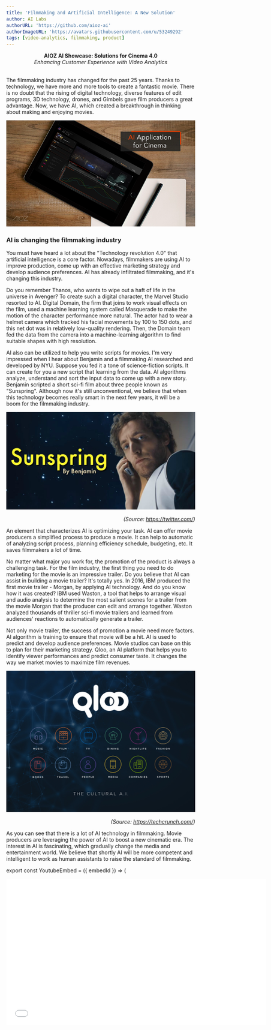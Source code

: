 ```yaml
---
title: 'Filmmaking and Artificial Intelligence: A New Solution'
author: AI Labs
authorURL: 'https://github.com/aioz-ai'
authorImageURL: 'https://avatars.githubusercontent.com/u/53249292'
tags: [video-analytics, filmmaking, product]
---
```


<center><YoutubeEmbed embedId="kSsg6excxZU"/></center>
<center><b>AIOZ AI Showcase: Solutions for Cinema 4.0</b><br/><i>Enhancing Customer Experience with Video Analytics</i></center> <br/>

The filmmaking industry has changed for the past 25 years. Thanks to technology, we have more and more tools to create a fantastic movie. There is no doubt that the rising of digital technology, diverse features of edit programs, 3D technology, drones, and Gimbels gave film producers a great advantage. Now, we have AI, which created a breakthrough in thinking about making and enjoying movies.

![](https://github.com/aioz-ai/ai-docs-cms/blob/main/content/blog/assets/2021-07-23-filmmaking/aioz-aicx.png?raw=true)

<!--truncate-->

### AI is changing the filmmaking industry

You must have heard a lot about the "Technology revolution 4.0" that artificial intelligence is a core factor. Nowadays, filmmakers are using AI to improve production, come up with an effective marketing strategy and develop audience preferences. AI has already infiltrated filmmaking, and it's changing this industry.

Do you remember Thanos, who wants to wipe out a haft of life in the universe in Avenger? To create such a digital character, the Marvel Studio resorted to AI. Digital Domain, the firm that joins to work visual effects on the film, used a machine learning system called Masquerade to make the motion of the character performance more natural. The actor had to wear a helmet camera which tracked his facial movements by 100 to 150 dots, and this net dot was in relatively low-quality rendering. Then, the Domain team fed the data from the camera into a machine-learning algorithm to find suitable shapes with high resolution.

AI also can be utilized to help you write scripts for movies. I'm very impressed when I hear about Benjamin and a filmmaking AI researched and developed by NYU. Suppose you fed it a tone of science-fiction scripts. It can create for you a new script that learning from the data. AI algorithms analyze, understand and sort the input data to come up with a new story. Benjamin scripted a short sci-fi film about three people known as "Sunspring". Although now it's still unconventional, we believe that when this technology becomes really smart in the next few years, it will be a boom for the filmmaking industry.

![](https://github.com/aioz-ai/ai-docs-cms/blob/main/content/blog/assets/2021-07-23-filmmaking/ClFR7HYWMAE8mKv.jpeg?raw=true)

*<div align="right">(Source: <a href="https://twitter.com/">https://twitter.com/</a>)</div>*

An element that characterizes AI is optimizing your task. AI can offer movie producers a simplified process to produce a movie. It can help to automatic of analyzing script process, planning efficiency schedule, budgeting, etc. It saves filmmakers a lot of time.

No matter what major you work for, the promotion of the product is always a challenging task. For the film industry, the first thing you need to do marketing for the movie is an impressive trailer. Do you believe that AI can assist in building a movie trailer? It's totally yes. In 2016, IBM produced the first movie trailer - Morgan, by applying AI technology. And do you know how it was created? IBM used Waston, a tool that helps to arrange visual and audio analysis to determine the most salient scenes for a trailer from the movie Morgan that the producer can edit and arrange together. Waston analyzed thousands of thriller sci-fi movie trailers and learned from audiences' reactions to automatically generate a trailer.

Not only movie trailer, the success of promotion a movie need more factors. AI algorithm is training to ensure that movie will be a hit. AI is used to predict and develop audience preferences. Movie studios can base on this to plan for their marketing strategy. Qloo, an AI platform that helps you to identify viewer performances and predict consumer taste. It changes the way we market movies to maximize film revenues.

![](https://github.com/aioz-ai/ai-docs-cms/blob/main/content/blog/assets/2021-07-23-filmmaking/qloo-press-image.jpeg?raw=true)

*<div align="right">(Source: <a href="https://techcrunch.com/">https://techcrunch.com/</a>)</div>*

As you can see that there is a lot of AI technology in filmmaking. Movie producers are leveraging the power of AI to boost a new cinematic era. The interest in AI is fascinating, which gradually change the media and entertainment world. We believe that shortly AI will be more competent and intelligent to work as human assistants to raise the standard of filmmaking.

export const YoutubeEmbed = ({ embedId }) => (
  <div className="video-responsive">
    <iframe
      width="693"
      height="390"
      src={`https://www.youtube.com/embed/${embedId}`}
      frameBorder="0"
      allow="accelerometer; autoplay; clipboard-write; encrypted-media; gyroscope; picture-in-picture"
      allowFullScreen
      title="Embedded youtube"
    />
  </div>
);
